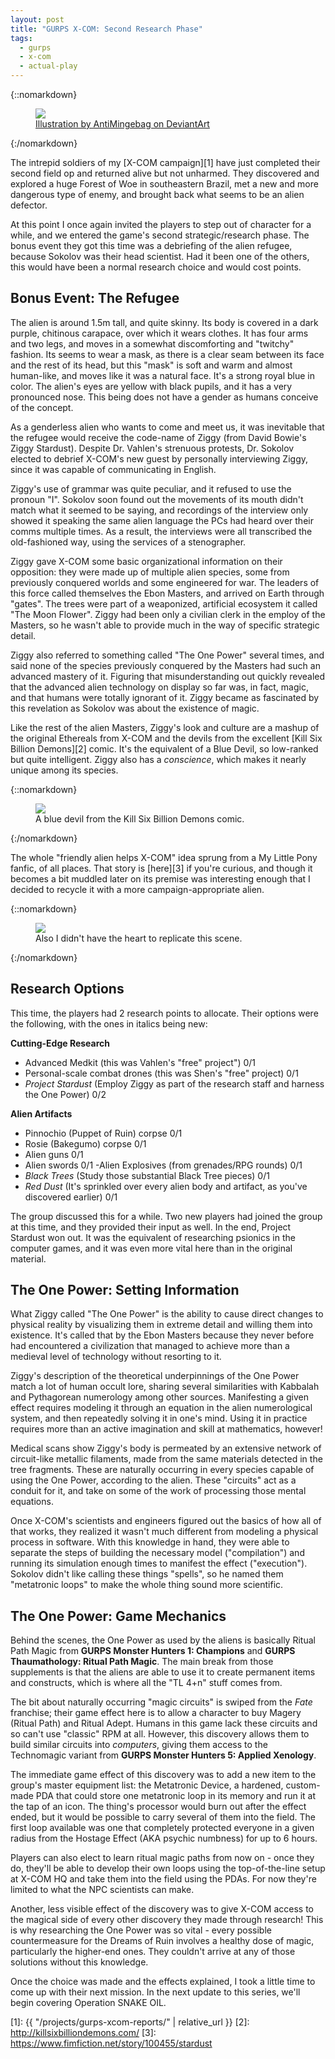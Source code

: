 ```yaml
---
layout: post
title: "GURPS X-COM: Second Research Phase"
tags:
  - gurps
  - x-com
  - actual-play
---
```


{::nomarkdown}
<figure>
  <img src="{{ "/assets/xcom__extraction_by_antimingebag-d9abdgp.jpg" | absolute_url }}"/>
  <figcaption>
    <a href=http://antimingebag.deviantart.com/art/XCOM-Extraction-561522409>
      Illustration by AntiMingebag on DeviantArt
    </a>
  </figcaption>
</figure>
{:/nomarkdown}

The intrepid soldiers of my [X-COM campaign][1] have just completed their second
field op and returned alive but not unharmed. They discovered and explored a
huge Forest of Woe in southeastern Brazil, met a new and more dangerous type of
enemy, and brought back what seems to be an alien defector.

At this point I once again invited the players to step out of character for a
while, and we entered the game's second strategic/research phase. The bonus
event they got this time was a debriefing of the alien refugee, because Sokolov
was their head scientist. Had it been one of the others, this would have been a
normal research choice and would cost points.

## Bonus Event: The Refugee

The alien is around 1.5m tall, and quite skinny. Its body is covered in a dark
purple, chitinous carapace, over which it wears clothes. It has four arms and
two legs, and moves in a somewhat discomforting and "twitchy" fashion. Its seems
to wear a mask, as there is a clear seam between its face and the rest of its
head, but this "mask" is soft and warm and almost human-like, and moves like it
was a natural face. It's a strong royal blue in color. The alien's eyes are
yellow with black pupils, and it has a very pronounced nose. This being does not
have a gender as humans conceive of the concept.

As a genderless alien who wants to come and meet us, it was inevitable that the
refugee would receive the code-name of Ziggy (from David Bowie's Ziggy
Stardust). Despite Dr. Vahlen's strenuous protests, Dr. Sokolov elected to
debrief X-COM's new guest by personally interviewing Ziggy, since it was capable
of communicating in English.

Ziggy's use of grammar was quite peculiar, and it refused to use the pronoun
"I". Sokolov soon found out the movements of its mouth didn't match what it
seemed to be saying, and recordings of the interview only showed it speaking the
same alien language the PCs had heard over their comms multiple times. As a
result, the interviews were all transcribed the old-fashioned way, using the
services of a stenographer.

Ziggy gave X-COM some basic organizational information on their opposition: they
were made up of multiple alien species, some from previously conquered worlds
and some engineered for war. The leaders of this force called themselves the
Ebon Masters, and arrived on Earth through "gates". The trees were part of a
weaponized, artificial ecosystem it called "The Moon Flower". Ziggy had been
only a civilian clerk in the employ of the Masters, so he wasn't able to provide
much in the way of specific strategic detail.

Ziggy also referred to something called "The One Power" several times, and said
none of the species previously conquered by the Masters had such an advanced
mastery of it. Figuring that misunderstanding out quickly revealed that the
advanced alien technology on display so far was, in fact, magic, and that humans
were totally ignorant of it. Ziggy became as fascinated by this revelation as
Sokolov was about the existence of magic.

Like the rest of the alien Masters, Ziggy's look and culture are a mashup of the
original Ethereals from X-COM and the devils from the
excellent [Kill Six Billion Demons][2] comic. It's the equivalent of a Blue
Devil, so low-ranked but quite intelligent. Ziggy also has a _conscience_, which
makes it nearly unique among its species.

{::nomarkdown}
<figure>
  <img src="{{ "/assets/cio.png" | absolute_url }}"/>
  <figcaption>
  A blue devil from the Kill Six Billion Demons comic.
  </figcaption>
</figure>
{:/nomarkdown}

The whole "friendly alien helps X-COM" idea sprung from a My Little Pony fanfic,
of all places. That story is [here][3] if you're curious, and though it becomes
a bit muddled later on its premise was interesting enough that I decided to
recycle it with a more campaign-appropriate alien.

{::nomarkdown}
<figure>
  <img src="{{ "/assets/ddv4-1432482453-100455-full.jpeg" | absolute_url }}"/>
  <figcaption>
  Also I didn't have the heart to replicate this scene.
  </figcaption>
</figure>
{:/nomarkdown}

## Research Options

This time, the players had 2 research points to allocate. Their options were the
following, with the ones in italics being new:

**Cutting-Edge Research**

- Advanced Medkit (this was Vahlen's "free" project") 0/1
- Personal-scale combat drones (this was Shen's "free" project) 0/1
- _Project Stardust_ (Employ Ziggy as part of the research staff and harness the
  One Power) 0/2

**Alien Artifacts**

- Pinnochio (Puppet of Ruin) corpse 0/1
- Rosie (Bakegumo) corpse 0/1
- Alien guns 0/1
- Alien swords 0/1
 -Alien Explosives (from grenades/RPG rounds) 0/1
- _Black Trees_ (Study those substantial Black Tree pieces) 0/1
- _Red Dust_ (It's sprinkled over every alien body and artifact, as you've
  discovered earlier) 0/1

The group discussed this for a while. Two new players had joined the group at
this time, and they provided their input as well. In the end, Project Stardust
won out. It was the equivalent of researching psionics in the computer games,
and it was even more vital here than in the original material.

## The One Power: Setting Information

What Ziggy called "The One Power" is the ability to cause direct changes to
physical reality by visualizing them in extreme detail and willing them into
existence. It's called that by the Ebon Masters because they never before had
encountered a civilization that managed to achieve more than a medieval level of
technology without resorting to it.

Ziggy's description of the theoretical underpinnings of the One Power match a
lot of human occult lore, sharing several similarities with Kabbalah and
Pythagorean numerology among other sources. Manifesting a given effect requires
modeling it through an equation in the alien numerological system, and then
repeatedly solving it in one's mind. Using it in practice requires more than an
active imagination and skill at mathematics, however!

Medical scans show Ziggy's body is permeated by an extensive network of
circuit-like metallic filaments, made from the same materials detected in the
tree fragments. These are naturally occurring in every species capable of using
the One Power, according to the alien. These "circuits" act as a conduit for it,
and take on some of the work of processing those mental equations.

Once X-COM's scientists and engineers figured out the basics of how all of that
works, they realized it wasn't much different from modeling a physical process
in software. With this knowledge in hand, they were able to separate the steps
of building the necessary model ("compilation") and running its simulation
enough times to manifest the effect ("execution"). Sokolov didn't like calling
these things "spells", so he named them "metatronic loops" to make the whole
thing sound more scientific.

## The One Power: Game Mechanics

Behind the scenes, the One Power as used by the aliens is basically Ritual Path
Magic from **GURPS Monster Hunters 1: Champions** and **GURPS Thaumathology:
Ritual Path Magic**. The main break from those supplements is that the aliens
are able to use it to create permanent items and constructs, which is where all
the "TL 4+n" stuff comes from.

The bit about naturally occurring "magic circuits" is swiped from the _Fate_
franchise; their game effect here is to allow a character to buy Magery (Ritual
Path) and Ritual Adept. Humans in this game lack these circuits and so can't use
"classic" RPM at all. However, this discovery allows them to build similar
circuits into _computers_, giving them access to the Technomagic variant from
**GURPS Monster Hunters 5: Applied Xenology**.

The immediate game effect of this discovery was to add a new item to the group's
master equipment list: the Metatronic Device, a hardened, custom-made PDA that
could store one metatronic loop in its memory and run it at the tap of an
icon. The thing's processor would burn out after the effect ended, but it would
be possible to carry several of them into the field. The first loop available
was one that completely protected everyone in a given radius from the Hostage
Effect (AKA psychic numbness) for up to 6 hours.

Players can also elect to learn ritual magic paths from now on - once they do,
they'll be able to develop their own loops using the top-of-the-line setup at
X-COM HQ and take them into the field using the PDAs. For now they're limited to
what the NPC scientists can make.

Another, less visible effect of the discovery was to give X-COM access to the
magical side of every other discovery they made through research! This is why
researching the One Power was so vital - every possible countermeasure for the
Dreams of Ruin involves a healthy dose of magic, particularly the higher-end
ones. They couldn't arrive at any of those solutions without this knowledge.

Once the choice was made and the effects explained, I took a little time to come
up with their next mission. In the next update to this series, we'll begin
covering Operation SNAKE OIL.

[1]: {{ "/projects/gurps-xcom-reports/" | relative_url }}
[2]: http://killsixbilliondemons.com/
[3]: https://www.fimfiction.net/story/100455/stardust
